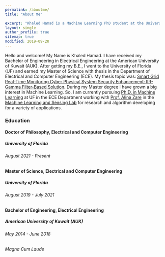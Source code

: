 ```yaml
---
permalink: /aboutme/
title: "About Me"

excerpt: "Khaled Hamad is a Machine Learning PhD student at the University of Florida."
layout: single
author_profile: true
sitemap: true
modified: 2019-09-20
--- 
```

Hello and welcome! My Name is Khaled Hamad. I have received my Bachelor of Engineering in Electrical Engineering at the American University of Kuwait (AUK). After getting my B.E., I went to the University of Florida (UF) and earned my Master of Science with thesis in the Department of Electrical and Computer Engineering (ECE). My thesis topic was: [Smart Grid Real-Time Monitoring Cyber Physical System Security Enhancement:
IIR-Gamma Filter-Based Solution](https://ufdc.ufl.edu/UFE0058071/00001/downloads). During my Master degree I have grown a big interest in Machine Learning. So, I am currently pursuing [Ph.D. in Machine Learning](https://faculty.eng.ufl.edu/machine-learning/2021/08/welcome-new-phd-student-khaled-hamad/) at UF in the ECE Department working with [Prof. Alina Zare](https://faculty.eng.ufl.edu/machine-learning/people/faculty/) in the [Machine Learning and Sensing Lab](https://faculty.eng.ufl.edu/machine-learning/) for research and algorithm developing for a variety of applications.

### Education

#### Doctor of Philosophy, Electrical and Computer Engineering

##### University of Florida

###### August 2021 - Present

#### Master of Science, Electrical and Computer Engineering

##### University of Florida

###### August 2019 - July 2021

#### Bachelor of Engineering, Electrical Engineering

##### American University of Kuwait (AUK)

###### May 2014 - June 2018

###### Magna Cum Laude

<!-- ### Programming Languages
* MATLAB
* Python -->